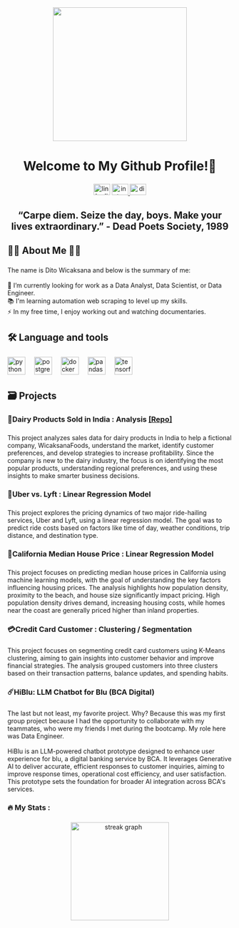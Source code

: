 <div align="center">
  <img height="300" src="https://i.giphy.com/media/v1.Y2lkPTc5MGI3NjExNTUzeWRhNjR2MGRleWxqYWp1bDJ4aXU2NWppcjIzY2loaTljZ21tdCZlcD12MV9pbnRlcm5hbF9naWZfYnlfaWQmY3Q9Zw/xTiIzJSKB4l7xTouE8/giphy.gif"  />
</div>

###

<h1 align="center">Welcome to My Github Profile!🚀</h1>

###

<div align="center">
  <img src="https://raw.githubusercontent.com/maurodesouza/profile-readme-generator/master/src/assets/icons/social/linkedin/default.svg" width="37" height="25" alt="linkedin logo"  />
  <a href="https://www.instagram.com/ditoowp/?hl=en" target="_blank">
    <img src="https://raw.githubusercontent.com/maurodesouza/profile-readme-generator/master/src/assets/icons/social/instagram/default.svg" width="37" height="25" alt="instagram logo"  />
  </a>
  <a href="discordapp.com/users/415825401776963584" target="_blank">
    <img src="https://raw.githubusercontent.com/maurodesouza/profile-readme-generator/master/src/assets/icons/social/discord/default.svg" width="37" height="25" alt="discord logo"  />
  </a>
</div>

###

<h2 align="center">“Carpe diem. Seize the day, boys. Make your lives extraordinary.” - Dead Poets Society, 1989</h2>

###

<h2 align="left">👩‍💻  About Me 👨‍🌾</h2>

###

<p align="left">The name is Dito Wicaksana and below is the summary of me:<br><br>🔭 I’m currently looking for work as a Data Analyst, Data Scientist, or Data Engineer.<br>📚 I'm learning automation web scraping to level up my skills.<br>⚡ In my free time, I enjoy working out and watching documentaries.</p>

###

<h2 align="left">🛠 Language and tools</h2>

###

<div align="left">
  <img src="https://cdn.jsdelivr.net/gh/devicons/devicon/icons/python/python-original.svg" height="40" alt="python logo"  />
  <img width="12" />
  <img src="https://cdn.jsdelivr.net/gh/devicons/devicon/icons/postgresql/postgresql-plain.svg" height="40" alt="postgresql logo"  />
  <img width="12" />
  <img src="https://cdn.jsdelivr.net/gh/devicons/devicon/icons/docker/docker-plain-wordmark.svg" height="40" alt="docker logo"  />
  <img width="12" />
  <img src="https://cdn.jsdelivr.net/gh/devicons/devicon/icons/pandas/pandas-original.svg" height="40" alt="pandas logo"  />
  <img width="12" />
  <img src="https://cdn.jsdelivr.net/gh/devicons/devicon/icons/tensorflow/tensorflow-original.svg" height="40" alt="tensorflow logo"  />
</div>

###

<h2 align="left">🗃️ Projects</h2>

###

<h3 align="left">🐄Dairy Products Sold in India : Analysis <a href="https://github.com/ditoowp/dairy-product-analysis" target="_blank">[Repo]</a></h3>

###

<p align="left">This project analyzes sales data for dairy products in India to help a fictional company, WicaksanaFoods, understand the market, identify customer preferences, and develop strategies to increase profitability. Since the company is new to the dairy industry, the focus is on identifying the most popular products, understanding regional preferences, and using these insights to make smarter business decisions.</p>

###

<h3 align="left">🚖Uber vs. Lyft : Linear Regression Model</h3>

###

<p align="left">This project explores the pricing dynamics of two major ride-hailing services, Uber and Lyft, using a linear regression model. The goal was to predict ride costs based on factors like time of day, weather conditions, trip distance, and destination type.</p>

###

<h3 align="left">🏡California Median House Price : Linear Regression Model</h3>

###

<p align="left">This project focuses on predicting median house prices in California using machine learning models, with the goal of understanding the key factors influencing housing prices. The analysis highlights how population density, proximity to the beach, and house size significantly impact pricing. High population density drives demand, increasing housing costs, while homes near the coast are generally priced higher than inland properties.</p>

###

<h3 align="left">💳Credit Card Customer : Clustering / Segmentation</h3>

###

<p align="left">This project focuses on segmenting credit card customers using K-Means clustering, aiming to gain insights into customer behavior and improve financial strategies. The analysis grouped customers into three clusters based on their transaction patterns, balance updates, and spending habits.</p>

###

<h3 align="left">☄️HiBlu: LLM Chatbot for Blu (BCA Digital)</h3>

###

<p align="left">The last but not least, my favorite project. Why? Because this was my first group project because I had the opportunity to collaborate with my teammates, who were my friends I met during the bootcamp. My role here was Data Engineer.<br><br>HiBlu is an LLM-powered chatbot prototype designed to enhance user experience for blu, a digital banking service by BCA. It leverages Generative AI to deliver accurate, efficient responses to customer inquiries, aiming to improve response times, operational cost efficiency, and user satisfaction. This prototype sets the foundation for broader AI integration across BCA's services.</p>

###

<h3 align="left">🔥   My Stats :</h3>

###

<div align="center">
  <img src="https://streak-stats.demolab.com?user=ditoowp&locale=en&mode=daily&theme=dark&hide_border=false&border_radius=5&order=3" height="220" alt="streak graph"  />
</div>

###
